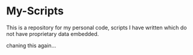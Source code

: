 # My-Scripts
This is a repository for my personal code, scripts I have written which do not have proprietary data embedded.

chaning this again...
